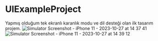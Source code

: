 # UIExampleProject
Yapmış olduğum tek ekranlı karanlık modu ve dil desteği olan ilk tasarım projem.
![Simulator Screenshot - iPhone 11 - 2023-10-27 at 14 37 41](https://github.com/oguzcanyildirimm/UIExampleProject/assets/147000559/3578ffe0-4511-4c44-a0ae-925cf94b7b3c)
![Simulator Screenshot - iPhone 11 - 2023-10-27 at 14 39 12](https://github.com/oguzcanyildirimm/UIExampleProject/assets/147000559/3f0b6b5f-289e-4408-abf5-44d862a17614)

